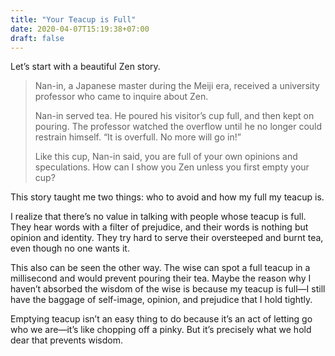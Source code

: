 ```yaml
---
title: "Your Teacup is Full"
date: 2020-04-07T15:19:38+07:00
draft: false
---
```


Let’s start with a beautiful Zen story.

> Nan-in, a Japanese master during the Meiji era, received a university professor who came to inquire about Zen.
>
> Nan-in served tea. He poured his visitor’s cup full, and then kept on pouring. The professor watched the overflow until he no longer could restrain himself. “It is overfull. No more will go in!”
>
> Like this cup, Nan-in said, you are full of your own opinions and speculations. How can I show you Zen unless you first empty your cup?

This story taught me two things: who to avoid and how my full my teacup is.

I realize that there’s no value in talking with people whose teacup is full. They hear words with a filter of prejudice, and their words is nothing but opinion and identity. They try hard to serve their oversteeped and burnt tea, even though no one wants it.

This also can be seen the other way. The wise can spot a full teacup in a millisecond and would prevent pouring their tea. Maybe the reason why I haven’t absorbed the wisdom of the wise is because my teacup is full—I still have the baggage of self-image, opinion, and prejudice that I hold tightly.

Emptying teacup isn’t an easy thing to do because it’s an act of letting go who we are—it’s like chopping off a pinky. But it’s precisely what we hold dear that prevents wisdom.